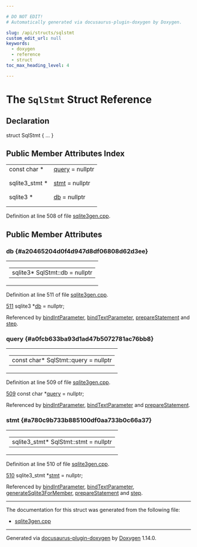 ```yaml
---

# DO NOT EDIT!
# Automatically generated via docusaurus-plugin-doxygen by Doxygen.

slug: /api/structs/sqlstmt
custom_edit_url: null
keywords:
  - doxygen
  - reference
  - struct
toc_max_heading_level: 4

---
```


<div class="doxyPage">

# The `SqlStmt` Struct Reference



## Declaration

<div class="doxyDeclaration">
struct SqlStmt { ... }
</div>

## Public Member Attributes Index

<table class="doxyMembersIndex">

<tr class="doxyMemberIndexItem">
<td class="doxyMemberIndexItemType" align="left" valign="top">const char *</td>
<td class="doxyMemberIndexItemName" align="left" valign="top"><a href="#a0fcb633ba93d1ad47b5072781ac76bb8">query</a> = nullptr</td>
</tr>
<tr class="doxyMemberIndexDescription">
<td class="doxyMemberIndexDescriptionLeft"></td>
<td class="doxyMemberIndexDescriptionRight">
</td>
</tr>
<tr class="doxyMemberIndexSeparator">
<td class="doxyMemberIndexSeparator" colspan="2"></td>
</tr>

<tr class="doxyMemberIndexItem">
<td class="doxyMemberIndexItemType" align="left" valign="top">sqlite3_stmt *</td>
<td class="doxyMemberIndexItemName" align="left" valign="top"><a href="#a780c9b733b885100df0aa733b0c66a37">stmt</a> = nullptr</td>
</tr>
<tr class="doxyMemberIndexDescription">
<td class="doxyMemberIndexDescriptionLeft"></td>
<td class="doxyMemberIndexDescriptionRight">
</td>
</tr>
<tr class="doxyMemberIndexSeparator">
<td class="doxyMemberIndexSeparator" colspan="2"></td>
</tr>

<tr class="doxyMemberIndexItem">
<td class="doxyMemberIndexItemType" align="left" valign="top">sqlite3 *</td>
<td class="doxyMemberIndexItemName" align="left" valign="top"><a href="#a20465204d0f4d947d8df06808d62d3ee">db</a> = nullptr</td>
</tr>
<tr class="doxyMemberIndexDescription">
<td class="doxyMemberIndexDescriptionLeft"></td>
<td class="doxyMemberIndexDescriptionRight">
</td>
</tr>
<tr class="doxyMemberIndexSeparator">
<td class="doxyMemberIndexSeparator" colspan="2"></td>
</tr>

</table>


Definition at line 508 of file <a href="/web-doxygen/docs/api/files/src/sqlite3gen-cpp">sqlite3gen.cpp</a>.

<div class="doxySectionDef">

## Public Member Attributes

### db {#a20465204d0f4d947d8df06808d62d3ee}

<div class="doxyMemberItem">
<div class="doxyMemberProto">
<table class="doxyMemberLabels">
<tr class="doxyMemberLabels">
<td class="doxyMemberLabelsLeft">
<table class="doxyMemberName">
<tr>
<td class="doxyMemberName">sqlite3* SqlStmt::db = nullptr</td>
</tr>
</table>
</td>
</tr>
</table>
</div>
<div class="doxyMemberDoc">



Definition at line 511 of file <a href="/web-doxygen/docs/api/files/src/sqlite3gen-cpp">sqlite3gen.cpp</a>.

<div class="doxyProgramListing">

<div class="doxyCodeLine"><span class="doxyLineNumber"><a href="#a20465204d0f4d947d8df06808d62d3ee">511</a></span><span class="doxyLineContent"><span class="doxyHighlight">  sqlite3 *<a href="#a20465204d0f4d947d8df06808d62d3ee">db</a> = </span><span class="doxyHighlightKeyword">nullptr</span><span class="doxyHighlight">;</span></span></div>

</div>


Referenced by <a href="/web-doxygen/docs/api/files/src/sqlite3gen-cpp/#af69029d3e47b3f8a0515b21e6562e6d7">bindIntParameter</a>, <a href="/web-doxygen/docs/api/files/src/sqlite3gen-cpp/#a31980a5e7ccfb3be84828d1c106c4d1a">bindTextParameter</a>, <a href="/web-doxygen/docs/api/files/src/sqlite3gen-cpp/#a0ee82255bd720e88690c7cac3581f1df">prepareStatement</a> and <a href="/web-doxygen/docs/api/files/src/sqlite3gen-cpp/#aaba2817dbf5f4afbbba5998976dbdab4">step</a>.
</div>
</div>

### query {#a0fcb633ba93d1ad47b5072781ac76bb8}

<div class="doxyMemberItem">
<div class="doxyMemberProto">
<table class="doxyMemberLabels">
<tr class="doxyMemberLabels">
<td class="doxyMemberLabelsLeft">
<table class="doxyMemberName">
<tr>
<td class="doxyMemberName">const char* SqlStmt::query = nullptr</td>
</tr>
</table>
</td>
</tr>
</table>
</div>
<div class="doxyMemberDoc">



Definition at line 509 of file <a href="/web-doxygen/docs/api/files/src/sqlite3gen-cpp">sqlite3gen.cpp</a>.

<div class="doxyProgramListing">

<div class="doxyCodeLine"><span class="doxyLineNumber"><a href="#a0fcb633ba93d1ad47b5072781ac76bb8">509</a></span><span class="doxyLineContent"><span class="doxyHighlight">  </span><span class="doxyHighlightKeyword">const</span><span class="doxyHighlight"> </span><span class="doxyHighlightKeywordType">char</span><span class="doxyHighlight">   *<a href="#a0fcb633ba93d1ad47b5072781ac76bb8">query</a> = </span><span class="doxyHighlightKeyword">nullptr</span><span class="doxyHighlight">;</span></span></div>

</div>


Referenced by <a href="/web-doxygen/docs/api/files/src/sqlite3gen-cpp/#af69029d3e47b3f8a0515b21e6562e6d7">bindIntParameter</a>, <a href="/web-doxygen/docs/api/files/src/sqlite3gen-cpp/#a31980a5e7ccfb3be84828d1c106c4d1a">bindTextParameter</a> and <a href="/web-doxygen/docs/api/files/src/sqlite3gen-cpp/#a0ee82255bd720e88690c7cac3581f1df">prepareStatement</a>.
</div>
</div>

### stmt {#a780c9b733b885100df0aa733b0c66a37}

<div class="doxyMemberItem">
<div class="doxyMemberProto">
<table class="doxyMemberLabels">
<tr class="doxyMemberLabels">
<td class="doxyMemberLabelsLeft">
<table class="doxyMemberName">
<tr>
<td class="doxyMemberName">sqlite3_stmt* SqlStmt::stmt = nullptr</td>
</tr>
</table>
</td>
</tr>
</table>
</div>
<div class="doxyMemberDoc">



Definition at line 510 of file <a href="/web-doxygen/docs/api/files/src/sqlite3gen-cpp">sqlite3gen.cpp</a>.

<div class="doxyProgramListing">

<div class="doxyCodeLine"><span class="doxyLineNumber"><a href="#a780c9b733b885100df0aa733b0c66a37">510</a></span><span class="doxyLineContent"><span class="doxyHighlight">  sqlite3_stmt *<a href="#a780c9b733b885100df0aa733b0c66a37">stmt</a> = </span><span class="doxyHighlightKeyword">nullptr</span><span class="doxyHighlight">;</span></span></div>

</div>


Referenced by <a href="/web-doxygen/docs/api/files/src/sqlite3gen-cpp/#af69029d3e47b3f8a0515b21e6562e6d7">bindIntParameter</a>, <a href="/web-doxygen/docs/api/files/src/sqlite3gen-cpp/#a31980a5e7ccfb3be84828d1c106c4d1a">bindTextParameter</a>, <a href="/web-doxygen/docs/api/files/src/sqlite3gen-cpp/#ae37a1510e5c7b3f007b41d8f8c152e9f">generateSqlite3ForMember</a>, <a href="/web-doxygen/docs/api/files/src/sqlite3gen-cpp/#a0ee82255bd720e88690c7cac3581f1df">prepareStatement</a> and <a href="/web-doxygen/docs/api/files/src/sqlite3gen-cpp/#aaba2817dbf5f4afbbba5998976dbdab4">step</a>.
</div>
</div>

</div>

<hr/>

The documentation for this struct was generated from the following file:

<ul>
<li><a href="/web-doxygen/docs/api/files/src/sqlite3gen-cpp">sqlite3gen.cpp</a></li>
</ul>

<hr/>

<p class="doxyGeneratedBy">Generated via <a href="https://github.com/xpack/docusaurus-plugin-doxygen">docusaurus-plugin-doxygen</a> by <a href="https://www.doxygen.nl">Doxygen</a> 1.14.0.</p>

</div>
